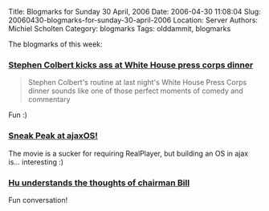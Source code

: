 Title: Blogmarks for Sunday 30 April, 2006
Date: 2006-04-30 11:08:04
Slug: 20060430-blogmarks-for-sunday-30-april-2006
Location: Server
Authors: Michiel Scholten
Category: blogmarks
Tags: olddammit, blogmarks

<p>The blogmarks of this week:</p><h3><a href="http://www.boingboing.net/2006/04/29/stephen_colbert_kick.html">Stephen Colbert kicks ass at White House press corps dinner</a></h3>
<blockquote><p class="quote">Stephen Colbert's routine at last night's White House Press Corps dinner sounds like one of those perfect moments of comedy and commentary</p></blockquote>
<p>Fun :)</p>
<h3><a href="http://go2web2.blogspot.com/2006/04/sneak-peak-at-ajaxos.html">Sneak Peak at ajaxOS!</a></h3>
<p>The movie is a sucker for requiring RealPlayer, but building an OS in ajax is... interesting :)</p>
<h3><a href="http://observer.guardian.co.uk/business/story/0,,1759298,00.html">Hu understands the thoughts of chairman Bill</a></h3>
<p>Fun conversation!</p>
